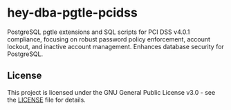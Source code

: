 # hey-dba-pgtle-pcidss
PostgreSQL pgtle extensions and SQL scripts for PCI DSS v4.0.1 compliance, focusing on robust password policy enforcement, account lockout, and inactive account management. Enhances database security for PostgreSQL.

## License

This project is licensed under the GNU General Public License v3.0 - see the [LICENSE](LICENSE) file for details.

